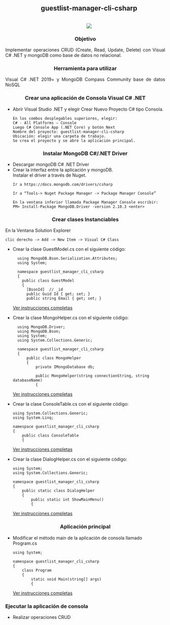 <!--Titulo principal-->
<div id="user-content-toc">
  <ul align="center">
    <summary>
      <!--Titulo-->
      <h2 style="display: inline-bloc">guestlist-manager-cli-csharp</h2>
      <br>
      <!--Divizor horizontal (gradiant)-->
      <img src="https://user-images.githubusercontent.com/73097560/115834477-dbab4500-a447-11eb-908a-139a6edaec5c.gif">
    </summary>
  </ul>
</div>

<div id="user-content-toc">
  <!--Caso de estudio-->
  <h3 align="center">Objetivo</h3>
  <p align="justify">
    Implementar operaciones CRUD (Create, Read, Update, Delete) con Visual C# .NET y mongoDB como base de datos no relacional.
  </p>
</div>

<div id="user-content-toc">
  <!--Caso de estudio-->
  <h3 align="center">Herramienta para utilizar</h3>
  <p align="justify">
    Visual C# .NET 2019+ y MongoDB Compass Community base de datos NoSQL
  </p>
</div>

<div>
  <!--Caso de estudio-->
  <div>
    <p>
      <h3 align="center">Crear una aplicación de Consola Visual C# .NET</h3>
    </p>
    <ul>
      <li>Abrir Visual Studio .NET y elegir Crear Nuevo Proyecto C# tipo Consola.</li>
      <pre><code>En los combos desplegables superiores, elegir:
C# - All Platforms – Console
Luego C# Console App (.NET Core) y botón Next
Nombre del proyecto: guestlist-manager-cli-csharp 
Ubicación: elegir una carpeta de trabajo.
Se crea el proyecto y se abre la aplicación principal.</code></pre>
    </ul>
    <p>
      <h3 align="center">Instalar MongoDB C#/.NET Driver</h3>
    </p>
    <ul>
      <li>Descargar mongoDB C# .NET Driver</li>
      <li>Crear la interfaz entre la aplicación y mongoDB.<br>
          Instalar el driver a través de Nuget.</li>
      <pre><code>Ir a https://docs.mongodb.com/drivers/csharp</code></pre>
      <pre><code>Ir a “Tools-> Nuget Package Manager -> Package Manager Console”</code></pre>
      <pre><code>En la ventana inferior llamada Package Manager Console escribir: 
PM> Install-Package MongoDB.Driver -version 2.10.3 &lt;enter&gt;</code></pre>
    </ul>
    <p>
      <h3 align="center">Crear clases Instanciables</h3>
    </p>
    <p>En la Ventana Solution Explorer</p>
    <pre><code>clic derecho -> Add -> New Item -> Visual C# Class</code></pre>
    <ul>
      <li>Crear la clase GuestModel.cs con el siguiente código:</li>
      
      using MongoDB.Bson.Serialization.Attributes; 
      using System;
      
      namespace guestlist_manager_cli_csharp 
      { 
        public class GuestModel 
        { 
          [BsonId]  // _id 
          public Guid Id { get; set; } 
          public string Email { get; set; } 
  [Ver instrucciones completas](./guestlist-manager-cli-csharp/guestlist-manager-cli-csharp/GuestModel.cs)
      <li>Crear la clase MongoHelper.cs con el siguiente código:</li>

      using MongoDB.Driver; 
      using MongoDB.Bson; 
      using System; 
      using System.Collections.Generic;
      
      namespace guestlist_manager_cli_csharp 
      { 
          public class MongoHelper 
          { 
              private IMongoDatabase db; 
       
              public MongoHelper(string connectionString, string databaseName) 
              { 
  [Ver instrucciones completas](./MongoHelper.cs)
      <li>Crear la clase ConsoleTable.cs con el siguiente código: </li>

    using System.Collections.Generic; 
    using System.Linq; 
     
    namespace guestlist_manager_cli_csharp 
    { 
        public class ConsoleTable 
        { 
  [Ver instrucciones completas](./MongoHelper.cs)
      <li>Crear la clase DialogHelper.cs con el siguiente código:</li>

    using System; 
    using System.Collections.Generic; 
     
    namespace guestlist_manager_cli_csharp 
    { 
        public static class DialogHelper 
        { 
            public static int ShowMainMenu() 
            { 
  [Ver instrucciones completas](./MongoHelper.cs)
    </ul>
      <p>
        <h3 align="center">Aplicación principal </h3>
      </p>
      <ul>
        <li>Modificar el método main de la aplicación de consola llamado Program.cs</li>

    using System; 
    
    namespace guestlist_manager_cli_csharp 
    { 
        class Program 
        { 
            static void Main(string[] args) 
            { 
  [Ver instrucciones completas](./Program.cs)
      </ul>
      <p>
        <h3 aling="center">Ejecutar la aplicación de consola</h3>
      </p>
      <ul>
        <li>Realizar operaciones CRUD</li>
      </ul>
